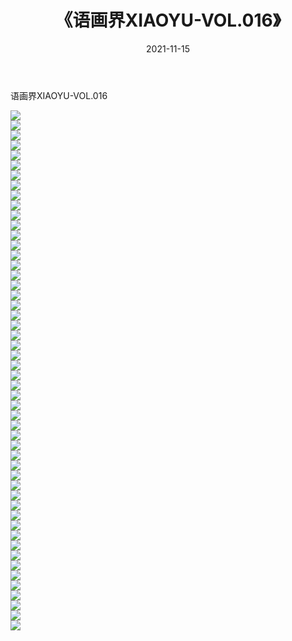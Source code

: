 ﻿---
layout: post
title:  《语画界XIAOYU-VOL.016》
date:   2021-11-15
img: http://imgx.orgx.ga/漏D/网络美图/2021/语画界XIAOYU-VOL.016/000.jpg
categories: [美女, 清纯, 唯美]
---

语画界XIAOYU-VOL.016

  ![](http://imgx.orgx.ga/漏D/网络美图/2021/语画界XIAOYU-VOL.016/001.jpg) <br> ![](http://imgx.orgx.ga/漏D/网络美图/2021/语画界XIAOYU-VOL.016/002.jpg) <br> ![](http://imgx.orgx.ga/漏D/网络美图/2021/语画界XIAOYU-VOL.016/003.jpg) <br> ![](http://imgx.orgx.ga/漏D/网络美图/2021/语画界XIAOYU-VOL.016/004.jpg) <br> ![](http://imgx.orgx.ga/漏D/网络美图/2021/语画界XIAOYU-VOL.016/005.jpg) <br> ![](http://imgx.orgx.ga/漏D/网络美图/2021/语画界XIAOYU-VOL.016/006.jpg) <br> ![](http://imgx.orgx.ga/漏D/网络美图/2021/语画界XIAOYU-VOL.016/007.jpg) <br> ![](http://imgx.orgx.ga/漏D/网络美图/2021/语画界XIAOYU-VOL.016/008.jpg) <br> ![](http://imgx.orgx.ga/漏D/网络美图/2021/语画界XIAOYU-VOL.016/009.jpg) <br> ![](http://imgx.orgx.ga/漏D/网络美图/2021/语画界XIAOYU-VOL.016/010.jpg) <br> ![](http://imgx.orgx.ga/漏D/网络美图/2021/语画界XIAOYU-VOL.016/011.jpg) <br> ![](http://imgx.orgx.ga/漏D/网络美图/2021/语画界XIAOYU-VOL.016/012.jpg) <br> ![](http://imgx.orgx.ga/漏D/网络美图/2021/语画界XIAOYU-VOL.016/013.jpg) <br> ![](http://imgx.orgx.ga/漏D/网络美图/2021/语画界XIAOYU-VOL.016/014.jpg) <br> ![](http://imgx.orgx.ga/漏D/网络美图/2021/语画界XIAOYU-VOL.016/015.jpg) <br> ![](http://imgx.orgx.ga/漏D/网络美图/2021/语画界XIAOYU-VOL.016/016.jpg) <br> ![](http://imgx.orgx.ga/漏D/网络美图/2021/语画界XIAOYU-VOL.016/017.jpg) <br> ![](http://imgx.orgx.ga/漏D/网络美图/2021/语画界XIAOYU-VOL.016/018.jpg) <br> ![](http://imgx.orgx.ga/漏D/网络美图/2021/语画界XIAOYU-VOL.016/019.jpg) <br> ![](http://imgx.orgx.ga/漏D/网络美图/2021/语画界XIAOYU-VOL.016/020.jpg) <br> ![](http://imgx.orgx.ga/漏D/网络美图/2021/语画界XIAOYU-VOL.016/021.jpg) <br> ![](http://imgx.orgx.ga/漏D/网络美图/2021/语画界XIAOYU-VOL.016/022.jpg) <br> ![](http://imgx.orgx.ga/漏D/网络美图/2021/语画界XIAOYU-VOL.016/023.jpg) <br> ![](http://imgx.orgx.ga/漏D/网络美图/2021/语画界XIAOYU-VOL.016/024.jpg) <br> ![](http://imgx.orgx.ga/漏D/网络美图/2021/语画界XIAOYU-VOL.016/025.jpg) <br> ![](http://imgx.orgx.ga/漏D/网络美图/2021/语画界XIAOYU-VOL.016/026.jpg) <br> ![](http://imgx.orgx.ga/漏D/网络美图/2021/语画界XIAOYU-VOL.016/027.jpg) <br> ![](http://imgx.orgx.ga/漏D/网络美图/2021/语画界XIAOYU-VOL.016/028.jpg) <br> ![](http://imgx.orgx.ga/漏D/网络美图/2021/语画界XIAOYU-VOL.016/029.jpg) <br> ![](http://imgx.orgx.ga/漏D/网络美图/2021/语画界XIAOYU-VOL.016/030.jpg) <br> ![](http://imgx.orgx.ga/漏D/网络美图/2021/语画界XIAOYU-VOL.016/031.jpg) <br> ![](http://imgx.orgx.ga/漏D/网络美图/2021/语画界XIAOYU-VOL.016/032.jpg) <br> ![](http://imgx.orgx.ga/漏D/网络美图/2021/语画界XIAOYU-VOL.016/033.jpg) <br> ![](http://imgx.orgx.ga/漏D/网络美图/2021/语画界XIAOYU-VOL.016/034.jpg) <br> ![](http://imgx.orgx.ga/漏D/网络美图/2021/语画界XIAOYU-VOL.016/035.jpg) <br> ![](http://imgx.orgx.ga/漏D/网络美图/2021/语画界XIAOYU-VOL.016/036.jpg) <br> ![](http://imgx.orgx.ga/漏D/网络美图/2021/语画界XIAOYU-VOL.016/037.jpg) <br> ![](http://imgx.orgx.ga/漏D/网络美图/2021/语画界XIAOYU-VOL.016/038.jpg) <br> ![](http://imgx.orgx.ga/漏D/网络美图/2021/语画界XIAOYU-VOL.016/039.jpg) <br> ![](http://imgx.orgx.ga/漏D/网络美图/2021/语画界XIAOYU-VOL.016/040.jpg) <br> ![](http://imgx.orgx.ga/漏D/网络美图/2021/语画界XIAOYU-VOL.016/041.jpg) <br> ![](http://imgx.orgx.ga/漏D/网络美图/2021/语画界XIAOYU-VOL.016/042.jpg) <br> ![](http://imgx.orgx.ga/漏D/网络美图/2021/语画界XIAOYU-VOL.016/043.jpg) <br> ![](http://imgx.orgx.ga/漏D/网络美图/2021/语画界XIAOYU-VOL.016/044.jpg) <br> ![](http://imgx.orgx.ga/漏D/网络美图/2021/语画界XIAOYU-VOL.016/045.jpg) <br> ![](http://imgx.orgx.ga/漏D/网络美图/2021/语画界XIAOYU-VOL.016/046.jpg) <br> ![](http://imgx.orgx.ga/漏D/网络美图/2021/语画界XIAOYU-VOL.016/047.jpg) <br> ![](http://imgx.orgx.ga/漏D/网络美图/2021/语画界XIAOYU-VOL.016/048.jpg) <br> ![](http://imgx.orgx.ga/漏D/网络美图/2021/语画界XIAOYU-VOL.016/049.jpg) <br> ![](http://imgx.orgx.ga/漏D/网络美图/2021/语画界XIAOYU-VOL.016/050.jpg) <br> ![](http://imgx.orgx.ga/漏D/网络美图/2021/语画界XIAOYU-VOL.016/051.jpg) <br> ![](http://imgx.orgx.ga/漏D/网络美图/2021/语画界XIAOYU-VOL.016/052.jpg) <br>